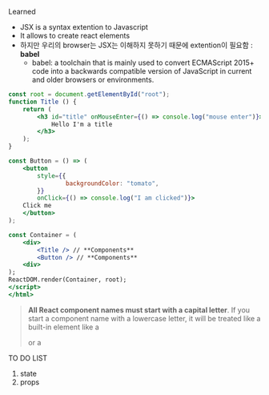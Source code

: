Learned


- JSX is a syntax extention to Javascript
- It allows to create react elements
- 하지만 우리의 browser는 JSX는 이해하지 못하기 때문에 extention이 필요함 : **babel**
    - babel:  a toolchain that is mainly used to convert ECMAScript 2015+ code into a backwards compatible version of JavaScript in current and older browsers or environments.

```jsx
const root = document.getElementById("root");
function Title () {
	return (
		<h3 id="title" onMouseEnter={() => console.log("mouse enter")}>
			Hello I'm a title
		</h3>
	);
}
```

```jsx
const Button = () => (
	<button 
		style={{
				backgroundColor: "tomato",
		}}
		onClick={() => console.log("I am clicked")}>
	Click me 
	</button>
);
```

```jsx
const Container = (
	<div>
		<Title /> // **Components**
		<Button /> // **Components**
	<div>
);
ReactDOM.render(Container, root);
</script>
</html>
```

> **All React component names must start with a capital letter**. If you start a component name with a lowercase letter, it will be treated like a built-in element like a <div> or a <span>
>


TO DO LIST 
1. state
2. props
